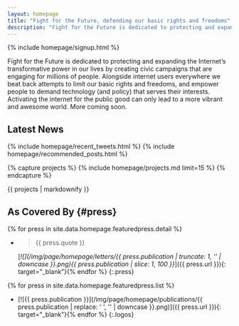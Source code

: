 ```yaml
---
layout: homepage
title: "Fight for the Future, defending our basic rights and freedoms"
description: "Fight for the Future is dedicated to protecting and expanding the Internet's transformative power in our lives by creating civic campaigns that are engaging for millions of people."
---
```


<section class="below-the-fold" markdown="1">
{% include homepage/signup.html %}

Fight for the Future is dedicated to protecting and expanding the Internet’s transformative power in our lives by creating civic campaigns that are engaging for millions of people. Alongside internet users everywhere we beat back attempts to limit our basic rights and freedoms, and empower people to demand technology (and policy) that serves their interests. Activating the internet for the public good can only lead to a more vibrant and awesome world. More coming soon.

## Latest News

{% include homepage/recent_tweets.html %}
{% include homepage/recommended_posts.html %}

</section>
<section class="feature-content" markdown="1">

{% capture projects %}
{% include homepage/projects.md limit=15 %}
{% endcapture %}

{{ projects | markdownify }}

## As Covered By                                                        {#press}

{% for press in site.data.homepage.featuredpress.detail %}
  * > {{ press.quote }}

    [_![](/img/page/homepage/letters/{{ press.publication | truncate: 1, '' | downcase }}.png){{ press.publication | slice: 1, 100 }}_]({{ press.url }}){: target="_blank"}{% endfor %}
{:.press}

{% for press in site.data.homepage.featuredpress.list %}
  * [![{{ press.publication }}](/img/page/homepage/publications/{{ press.publication | replace: ' ', '' | downcase }}.png)]({{ press.url }}){: target="_blank"}{% endfor %}
{:.logos}

</section>
